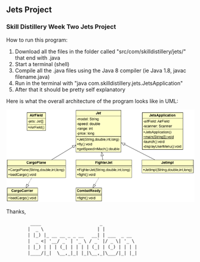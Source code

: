 ## Jets Project

### Skill Distillery Week Two Jets Project

How to run this program:

1. Download all the files in the folder called "src/com/skilldistillery/jets/" that end with .java
2. Start a terminal (shell)
3. Compile all the .java files using the Java 8 compiler (ie Java 1.8, javac filename.java)
4. Run in the terminal with "java com.skilldistillery.jets.JetsApplication"
5. After that it should be pretty self explanatory

Here is what the overall architecture of the program looks like in UML:

![Jets UML](UMLJets.png)

Thanks,





             ____                      _             
            |  _ \                    | |            
            | |_) |_ __ __ _ _ __   __| | ___  _ __  
            |  _ <| '__/ _` | '_ \ / _` |/ _ \| '_ \ 
            | |_) | | | (_| | | | | (_| | (_) | | | |
            |____/|_|  \__,_|_| |_|\__,_|\___/|_| |_|
                                                     
                                                     

